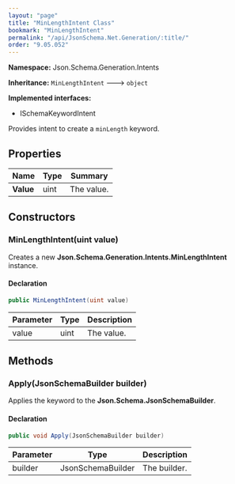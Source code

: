 ```yaml
---
layout: "page"
title: "MinLengthIntent Class"
bookmark: "MinLengthIntent"
permalink: "/api/JsonSchema.Net.Generation/:title/"
order: "9.05.052"
---
```

**Namespace:** Json.Schema.Generation.Intents

**Inheritance:**
`MinLengthIntent`
 🡒 
`object`

**Implemented interfaces:**

- ISchemaKeywordIntent

Provides intent to create a `minLength` keyword.

## Properties

| Name | Type | Summary |
|---|---|---|
| **Value** | uint | The value. |

## Constructors

### MinLengthIntent(uint value)

Creates a new **Json.Schema.Generation.Intents.MinLengthIntent** instance.

#### Declaration

```c#
public MinLengthIntent(uint value)
```

| Parameter | Type | Description |
|---|---|---|
| value | uint | The value. |


## Methods

### Apply(JsonSchemaBuilder builder)

Applies the keyword to the **Json.Schema.JsonSchemaBuilder**.

#### Declaration

```c#
public void Apply(JsonSchemaBuilder builder)
```

| Parameter | Type | Description |
|---|---|---|
| builder | JsonSchemaBuilder | The builder. |


